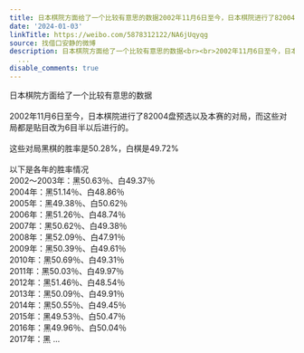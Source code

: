 ```yaml
---
title: 日本棋院方面给了一个比较有意思的数据2002年11月6日至今，日本棋院进行了82004盘预选以及本赛的对局，而这些对局都是贴目改为6目半以后进行的。这些对局黑棋的...
date: '2024-01-03'
linkTitle: https://weibo.com/5878312122/NA6jUqyqg
source: 找借口安静的微博
description: 日本棋院方面给了一个比较有意思的数据<br><br>2002年11月6日至今，日本棋院进行了82004盘预选以及本赛的对局，而这些对局都是贴目改为6目半以后进行的。<br><br>这些对局黑棋的胜率是50.28%，白棋是49.72%<br><br>以下是各年的胜率情况<br>2002～2003年：黑50.63％、白49.37％<br>2004年：黑51.14％、白48.86％<br>2005年：黑49.38％、白50.62％<br>2006年：黑51.26％、白48.74％<br>2007年：黑50.62％、白49.38％<br>2008年：黑52.09％、白47.91％<br>2009年：黑50.39％、白49.61％<br>2010年：黑50.69％、白49.31％<br>2011年：黑50.03％、白49.97％<br>2012年：黑51.46％、白48.54％<br>2013年：黑50.09％、白49.91％<br>2014年：黑50.55％、白49.45％<br>2015年：黑49.53％、白50.47％<br>2016年：黑49.96％、白50.04％<br>2017年：黑
  ...
disable_comments: true
---
```

日本棋院方面给了一个比较有意思的数据<br><br>2002年11月6日至今，日本棋院进行了82004盘预选以及本赛的对局，而这些对局都是贴目改为6目半以后进行的。<br><br>这些对局黑棋的胜率是50.28%，白棋是49.72%<br><br>以下是各年的胜率情况<br>2002～2003年：黑50.63％、白49.37％<br>2004年：黑51.14％、白48.86％<br>2005年：黑49.38％、白50.62％<br>2006年：黑51.26％、白48.74％<br>2007年：黑50.62％、白49.38％<br>2008年：黑52.09％、白47.91％<br>2009年：黑50.39％、白49.61％<br>2010年：黑50.69％、白49.31％<br>2011年：黑50.03％、白49.97％<br>2012年：黑51.46％、白48.54％<br>2013年：黑50.09％、白49.91％<br>2014年：黑50.55％、白49.45％<br>2015年：黑49.53％、白50.47％<br>2016年：黑49.96％、白50.04％<br>2017年：黑 ...